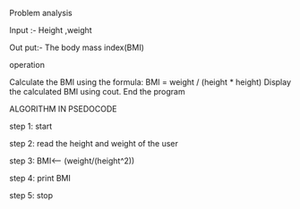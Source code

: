 Problem analysis

Input :- Height ,weight

Out put:- The body mass index(BMI)

operation

Calculate the BMI using the formula: BMI = weight / (height * height) Display the calculated BMI using cout. End the program

ALGORITHM IN PSEDOCODE

step 1: start

step 2: read the height and weight of the user

step 3: BMI<-- (weight/(height^2))

step 4: print BMI

step 5: stop

